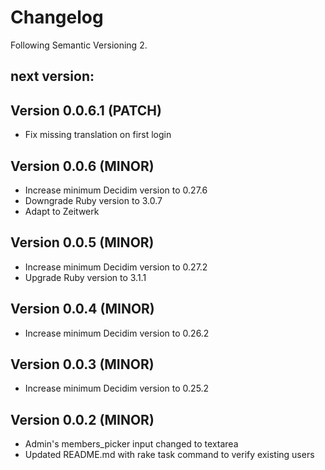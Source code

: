 # Changelog
Following Semantic Versioning 2.

## next version:

## Version 0.0.6.1 (PATCH)
- Fix missing translation on first login

## Version 0.0.6 (MINOR)
- Increase minimum Decidim version to 0.27.6
- Downgrade Ruby version to 3.0.7
- Adapt to Zeitwerk

## Version 0.0.5 (MINOR)
- Increase minimum Decidim version to 0.27.2
- Upgrade Ruby version to 3.1.1

## Version 0.0.4 (MINOR)
- Increase minimum Decidim version to 0.26.2

## Version 0.0.3 (MINOR)
- Increase minimum Decidim version to 0.25.2

## Version 0.0.2 (MINOR)
- Admin's members_picker input changed to textarea
- Updated README.md with rake task command to verify existing users
